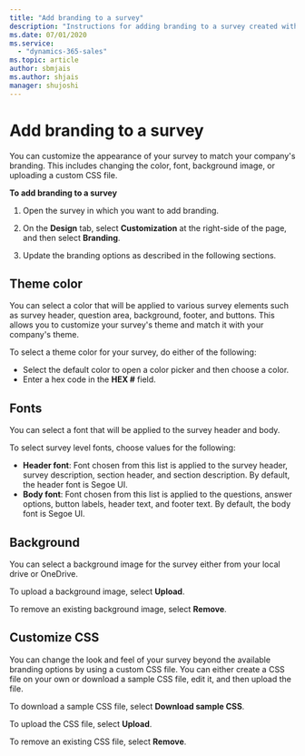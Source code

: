 ```yaml
---
title: "Add branding to a survey"
description: "Instructions for adding branding to a survey created with Customer Voice."
ms.date: 07/01/2020
ms.service:
  - "dynamics-365-sales"
ms.topic: article
author: sbmjais
ms.author: shjais
manager: shujoshi
---
```


# Add branding to a survey

You can customize the appearance of your survey to match your company's branding. This includes changing the color, font, background image, or uploading a custom CSS file.

**To add branding to a survey**

1. Open the survey in which you want to add branding.

2. On the **Design** tab, select **Customization** at the right-side of the page, and then select **Branding**.

3. Update the branding options as described in the following sections.

## Theme color

You can select a color that will be applied to various survey elements such as survey header, question area, background, footer, and buttons. This allows you to customize your survey's theme and match it with your company's theme.

To select a theme color for your survey, do either of the following:
- Select the default color to open a color picker and then choose a color.
- Enter a hex code in the **HEX #** field.

## Fonts

You can select a font that will be applied to the survey header and body.

To select survey level fonts, choose values for the following:
- **Header font**: Font chosen from this list is applied to the survey header, survey description, section header, and section description. By default, the header font is Segoe UI.
- **Body font**: Font chosen from this list is applied to the questions, answer options, button labels, header text, and footer text. By default, the body font is Segoe UI.

## Background

You can select a background image for the survey either from your local drive or OneDrive.

<!-- Shubham: Mention image limitations, like size, type, etc. -->

To upload a background image, select **Upload**.

To remove an existing background image, select **Remove**.

## Customize CSS

You can change the look and feel of your survey beyond the available branding options by using a custom CSS file. You can either create a CSS file on your own or download a sample CSS file, edit it, and then upload the file.

To download a sample CSS file, select **Download sample CSS**.

To upload the CSS file, select **Upload**.

To remove an existing CSS file, select **Remove**.